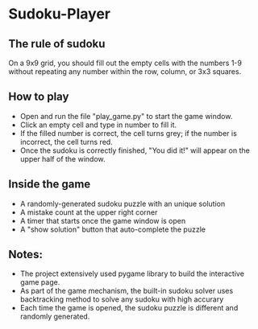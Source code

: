 # Sudoku-Player

## The rule of sudoku
On a 9x9 grid, you should fill out the empty cells with the numbers 1-9 without repeating any number within the row, column, or 3x3 squares.

## How to play
* Open and run the file "play_game.py" to start the game window.
* Click an empty cell and type in number to fill it.
* If the filled number is correct, the cell turns grey; if the number is incorrect, the cell turns red.
* Once the sudoku is correctly finished, "You did it!" will appear on the upper half of the window.

## Inside the game
* A randomly-generated sudoku puzzle with an unique solution
* A mistake count at the upper right corner
* A timer that starts once the game window is open
* A "show solution" button that auto-complete the puzzle

## Notes:
* The project extensively used pygame library to build the interactive game page.
* As part of the game mechanism, the built-in sudoku solver uses backtracking method to solve any sudoku with high accurary
* Each time the game is opened, the sudoku puzzle is different and randomly generated.
